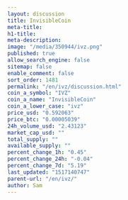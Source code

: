 ```yaml
---
layout: discussion
title: InvisibleCoin
meta-title: 
h1-title: 
meta-description: 
image: "/media/350944/ivz.png"
published: true
allow_search_engine: false
sitemap: false
enable_comment: false
sort_order: 1481
permalink: "/en/ivz/discussion.html"
coin_a_symbol: "IVZ"
coin_a_name: "InvisibleCoin"
coin_a_lower_case: "ivz"
price_usd: "0.592063"
price_btc: "0.00005039"
24h_volume_usd: "2.43123"
market_cap_usd: ""
total_supply: ""
available_supply: ""
percent_change_1h: "0.45"
percent_change_24h: "-0.04"
percent_change_7d: "5.19"
last_updated: "1517140747"
parent-url: "/en/ivz/"
author: Sam
---
```


